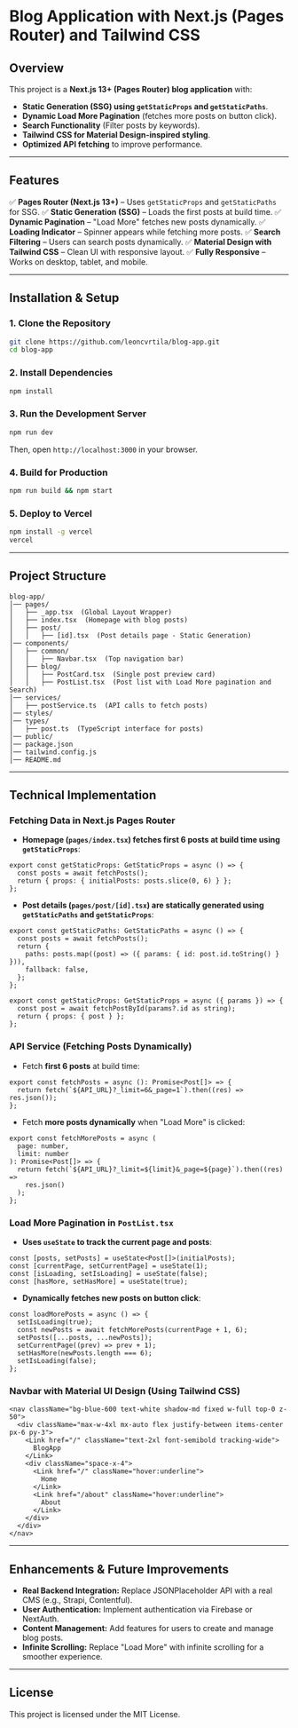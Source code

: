 # Blog Application with Next.js (Pages Router) and Tailwind CSS

## **Overview**

This project is a **Next.js 13+ (Pages Router) blog application** with:

- **Static Generation (SSG) using `getStaticProps` and `getStaticPaths`**.
- **Dynamic Load More Pagination** (fetches more posts on button click).
- **Search Functionality** (Filter posts by keywords).
- **Tailwind CSS for Material Design-inspired styling**.
- **Optimized API fetching** to improve performance.

---

## **Features**

✅ **Pages Router (Next.js 13+)** – Uses `getStaticProps` and `getStaticPaths` for SSG.
✅ **Static Generation (SSG)** – Loads the first posts at build time.
✅ **Dynamic Pagination** – "Load More" fetches new posts dynamically.
✅ **Loading Indicator** – Spinner appears while fetching more posts.
✅ **Search Filtering** – Users can search posts dynamically.
✅ **Material Design with Tailwind CSS** – Clean UI with responsive layout.
✅ **Fully Responsive** – Works on desktop, tablet, and mobile.

---

## **Installation & Setup**

### **1. Clone the Repository**

```sh
git clone https://github.com/leoncvrtila/blog-app.git
cd blog-app
```

### **2. Install Dependencies**

```sh
npm install
```

### **3. Run the Development Server**

```sh
npm run dev
```

Then, open `http://localhost:3000` in your browser.

### **4. Build for Production**

```sh
npm run build && npm start
```

### **5. Deploy to Vercel**

```sh
npm install -g vercel
vercel
```

---

## **Project Structure**

```
blog-app/
│── pages/
│   ├── _app.tsx  (Global Layout Wrapper)
│   ├── index.tsx  (Homepage with blog posts)
│   ├── post/
│   │   ├── [id].tsx  (Post details page - Static Generation)
│── components/
│   ├── common/
│   │   ├── Navbar.tsx  (Top navigation bar)
│   ├── blog/
│   │   ├── PostCard.tsx  (Single post preview card)
│   │   ├── PostList.tsx  (Post list with Load More pagination and Search)
│── services/
│   ├── postService.ts  (API calls to fetch posts)
│── styles/
│── types/
│   ├── post.ts  (TypeScript interface for posts)
│── public/
│── package.json
│── tailwind.config.js
│── README.md
```

---

## **Technical Implementation**

### **Fetching Data in Next.js Pages Router**

- **Homepage (`pages/index.tsx`) fetches first 6 posts at build time using `getStaticProps`**:

```tsx
export const getStaticProps: GetStaticProps = async () => {
  const posts = await fetchPosts();
  return { props: { initialPosts: posts.slice(0, 6) } };
};
```

- **Post details (`pages/post/[id].tsx`) are statically generated using `getStaticPaths` and `getStaticProps`**:

```tsx
export const getStaticPaths: GetStaticPaths = async () => {
  const posts = await fetchPosts();
  return {
    paths: posts.map((post) => ({ params: { id: post.id.toString() } })),
    fallback: false,
  };
};

export const getStaticProps: GetStaticProps = async ({ params }) => {
  const post = await fetchPostById(params?.id as string);
  return { props: { post } };
};
```

### **API Service (Fetching Posts Dynamically)**

- Fetch **first 6 posts** at build time:

```tsx
export const fetchPosts = async (): Promise<Post[]> => {
  return fetch(`${API_URL}?_limit=6&_page=1`).then((res) => res.json());
};
```

- Fetch **more posts dynamically** when "Load More" is clicked:

```tsx
export const fetchMorePosts = async (
  page: number,
  limit: number
): Promise<Post[]> => {
  return fetch(`${API_URL}?_limit=${limit}&_page=${page}`).then((res) =>
    res.json()
  );
};
```

### **Load More Pagination in `PostList.tsx`**

- **Uses `useState` to track the current page and posts**:

```tsx
const [posts, setPosts] = useState<Post[]>(initialPosts);
const [currentPage, setCurrentPage] = useState(1);
const [isLoading, setIsLoading] = useState(false);
const [hasMore, setHasMore] = useState(true);
```

- **Dynamically fetches new posts on button click**:

```tsx
const loadMorePosts = async () => {
  setIsLoading(true);
  const newPosts = await fetchMorePosts(currentPage + 1, 6);
  setPosts([...posts, ...newPosts]);
  setCurrentPage((prev) => prev + 1);
  setHasMore(newPosts.length === 6);
  setIsLoading(false);
};
```

### **Navbar with Material UI Design (Using Tailwind CSS)**

```tsx
<nav className="bg-blue-600 text-white shadow-md fixed w-full top-0 z-50">
  <div className="max-w-4xl mx-auto flex justify-between items-center px-6 py-3">
    <Link href="/" className="text-2xl font-semibold tracking-wide">
      BlogApp
    </Link>
    <div className="space-x-4">
      <Link href="/" className="hover:underline">
        Home
      </Link>
      <Link href="/about" className="hover:underline">
        About
      </Link>
    </div>
  </div>
</nav>
```

---

## **Enhancements & Future Improvements**

- **Real Backend Integration:** Replace JSONPlaceholder API with a real CMS (e.g., Strapi, Contentful).
- **User Authentication:** Implement authentication via Firebase or NextAuth.
- **Content Management:** Add features for users to create and manage blog posts.
- **Infinite Scrolling:** Replace "Load More" with infinite scrolling for a smoother experience.

---

## **License**

This project is licensed under the MIT License.
